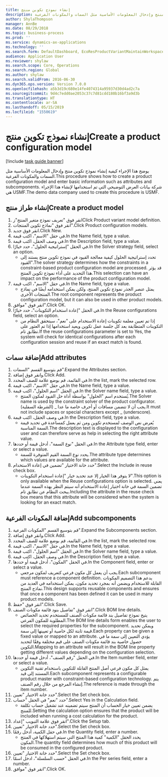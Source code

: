 ```yaml
---
title: إنشاء نموذج تكوين منتج
description: يوضح هذا الإجراء كيفية إنشاء نموذج تكوين منتج وإدخال المعلومات الأساسية مثل السمات والمكونات الفرعية.
author: ShylaThompson
manager: AnnBe
ms.date: 08/29/2018
ms.topic: business-process
ms.prod: ''
ms.service: dynamics-ax-applications
ms.technology: ''
ms.search.form: DefaultDashboard, EcoResProductVariantMaintainWorkspace, PCProductConfigurationModelListPage, PCCreateProductConfigurationModel, PCProductConfigurationModelDetails, PCBOMLineDetails
audience: Application User
ms.reviewer: shylaw
ms.search.scope: Core, Operations
ms.search.region: Global
ms.author: shylaw
ms.search.validFrom: 2016-06-30
ms.dyn365.ops.version: Version 7.0.0
ms.openlocfilehash: a5b3d19c680e14fe4074314a95937d30d4ad2c7a
ms.sourcegitcommit: 9d4c7edd0ae2053c37c7d81cdd180b16bf3a9d3b
ms.translationtype: HT
ms.contentlocale: ar-SA
ms.lasthandoff: 05/15/2019
ms.locfileid: "1550619"
---
```

# <a name="create-a-product-configuration-model"></a><span data-ttu-id="23c30-103">إنشاء نموذج تكوين منتج</span><span class="sxs-lookup"><span data-stu-id="23c30-103">Create a product configuration model</span></span>

[!include [task guide banner](../../includes/task-guide-banner.md)]

<span data-ttu-id="23c30-104">يوضح هذا الإجراء كيفية إنشاء نموذج تكوين منتج وإدخال المعلومات الأساسية مثل السمات والمكونات الفرعية.</span><span class="sxs-lookup"><span data-stu-id="23c30-104">This procedure shows how to create a product configuration model and enter basic information such as attributes and subcomponents.</span></span> <span data-ttu-id="23c30-105">شركة بيانات العرض التوضيحي التي تم استخدامها لإنشاء هذا الإجراء هي USMF.</span><span class="sxs-lookup"><span data-stu-id="23c30-105">The demo data company used to create this procedure is USMF.</span></span>


## <a name="create-a-product-model"></a><span data-ttu-id="23c30-106">إنشاء طراز منتج</span><span class="sxs-lookup"><span data-stu-id="23c30-106">Create a product model</span></span>
1. <span data-ttu-id="23c30-107">انقر فوق "تعريف نموذج متغير المنتج"ز</span><span class="sxs-lookup"><span data-stu-id="23c30-107">Click Product variant model definition.</span></span>
2. <span data-ttu-id="23c30-108">انقر فوق "نماذج تكوين المنتجات".</span><span class="sxs-lookup"><span data-stu-id="23c30-108">Click Product configuration models.</span></span>
3. <span data-ttu-id="23c30-109">انقر فوق جديد.</span><span class="sxs-lookup"><span data-stu-id="23c30-109">Click New.</span></span>
4. <span data-ttu-id="23c30-110">في حقل "الاسم"، اكتب قيمة.</span><span class="sxs-lookup"><span data-stu-id="23c30-110">In the Name field, type a value.</span></span>
5. <span data-ttu-id="23c30-111">في وصف الحقل، اكتب قيمة.</span><span class="sxs-lookup"><span data-stu-id="23c30-111">In the Description field, type a value.</span></span>
6. <span data-ttu-id="23c30-112">في الحقل "إستراتيجية الحلول"، حدد خيارًا.</span><span class="sxs-lookup"><span data-stu-id="23c30-112">In the Solver strategy field, select an option.</span></span>
    * <span data-ttu-id="23c30-113">تحدد إستراتيجية الحلول كيفية معالجة القيود في نموذج تكوين منتج يستند إلى القيود".</span><span class="sxs-lookup"><span data-stu-id="23c30-113">The solver strategy determines how the constraints in a constraint-based product configuration model are processed.</span></span> <span data-ttu-id="23c30-114">قد يؤثر هذا التحديد على أداء نموذج تكوين المنتج.</span><span class="sxs-lookup"><span data-stu-id="23c30-114">This selection can have an impact on the performance of the product configuration model.</span></span>  
7. <span data-ttu-id="23c30-115">في حقل "الاسم"، اكتب قيمة.</span><span class="sxs-lookup"><span data-stu-id="23c30-115">In the Name field, type a value.</span></span>
    * <span data-ttu-id="23c30-116">يمثل عنصر الجذر نموذج تكوين المنتج، ولكن يمكن استخدامه أيضًا في نماذج المنتجات الأخرى.</span><span class="sxs-lookup"><span data-stu-id="23c30-116">The root component represents the product configuration model, but it can also be used in other product models.</span></span>  
8. <span data-ttu-id="23c30-117">انقر فوق "موافق".</span><span class="sxs-lookup"><span data-stu-id="23c30-117">Click OK.</span></span>
9. <span data-ttu-id="23c30-118">في الحقل "إعادة استخدام التكوينات"، حدد خيارًا.</span><span class="sxs-lookup"><span data-stu-id="23c30-118">In the Reuse configurations field, select an option.</span></span>
    * <span data-ttu-id="23c30-119">إذا تم تعيين معلمة تكوينات إعادة الاستخدام على "نعم"، سيتحقق النظام من التكوينات المتطابقة بعد كل جلسة عمل تكوين ويعيد استخدامها إذا تم العثور على تطابق تام.</span><span class="sxs-lookup"><span data-stu-id="23c30-119">If the reuse configurations parameter is set to Yes, the system will check for identical configurations after each configuration session and reuse if an exact match is found.</span></span>  

## <a name="add-attributes"></a><span data-ttu-id="23c30-120">إضافة سمات</span><span class="sxs-lookup"><span data-stu-id="23c30-120">Add attributes</span></span>
1. <span data-ttu-id="23c30-121">قم بتوسيع القسم "السمات".</span><span class="sxs-lookup"><span data-stu-id="23c30-121">Expand the Attributes section.</span></span>
2. <span data-ttu-id="23c30-122">وانقر فوق إضافة.</span><span class="sxs-lookup"><span data-stu-id="23c30-122">Click Add.</span></span>
3. <span data-ttu-id="23c30-123">في القائمة، قم بوضع علامة للصف المحدد.</span><span class="sxs-lookup"><span data-stu-id="23c30-123">In the list, mark the selected row.</span></span>
4. <span data-ttu-id="23c30-124">في حقل "الاسم"، اكتب قيمة.</span><span class="sxs-lookup"><span data-stu-id="23c30-124">In the Name field, type a value.</span></span>
5. <span data-ttu-id="23c30-125">في الحقل "اسم الحلول"، اكتب قيمة.</span><span class="sxs-lookup"><span data-stu-id="23c30-125">In the Solver name field, type a value.</span></span>
    * <span data-ttu-id="23c30-126">يُستخدم اسم "الحلول" بواسطة أداة حل القيود لمكون المنتج.</span><span class="sxs-lookup"><span data-stu-id="23c30-126">The Solver name is used by the constraint solver of the product configurator.</span></span> <span data-ttu-id="23c30-127">يجب أن لا تتضمن مسافات أو أحرف خاصة ما عدا _ (الشرطة السفلية).</span><span class="sxs-lookup"><span data-stu-id="23c30-127">It must not include spaces or special characters except _ (underscore).</span></span>  
6. <span data-ttu-id="23c30-128">في وصف الحقل، اكتب قيمة.</span><span class="sxs-lookup"><span data-stu-id="23c30-128">In the Description field, type a value.</span></span>
    * <span data-ttu-id="23c30-129">يُعرض نص الوصف لمستخدم تكوين ومن ثم يعمل كمساعدة في تحديد قيمة السمة المناسبة.</span><span class="sxs-lookup"><span data-stu-id="23c30-129">The description text is displayed to the configuration user and can therefore serve as help in selecting the right attribute value.</span></span>  
7. <span data-ttu-id="23c30-130">في الحقل "نوع السمة"، أدخل قيمة أو حددها.</span><span class="sxs-lookup"><span data-stu-id="23c30-130">In the Attribute type field, enter or select a value.</span></span>
    * <span data-ttu-id="23c30-131">يحدد نوع السمة القيم المتوفرة للسمة.</span><span class="sxs-lookup"><span data-stu-id="23c30-131">The attribute type determines which values are available for the attribute.</span></span>  
8. <span data-ttu-id="23c30-132">حدد خانة الاختيار "تضمين في إعادة الاستخدام".</span><span class="sxs-lookup"><span data-stu-id="23c30-132">Select the Include in reuse check box.</span></span>
    * <span data-ttu-id="23c30-133">لا يتوفر هذا الخيار إلا عند تحديد خيار "إعادة استخدام التكوينات".</span><span class="sxs-lookup"><span data-stu-id="23c30-133">This option is only available when the Reuse configurations option is selected.</span></span> <span data-ttu-id="23c30-134">يعني تضمين السمة في خانة اختيار إعادة الاستخدام أنه سيتم النظر بهذه السمة عندما يبحث النظام عن تطابق تام.</span><span class="sxs-lookup"><span data-stu-id="23c30-134">Including the attribute in the reuse check box means that this attribute will be considered when the system is looking for an exact match.</span></span>  

## <a name="add-subcomponents"></a><span data-ttu-id="23c30-135">إضافة المكونات الفرعية</span><span class="sxs-lookup"><span data-stu-id="23c30-135">Add subcomponents</span></span>
1. <span data-ttu-id="23c30-136">قم بتوسيع القسم "المكونات الفرعية".</span><span class="sxs-lookup"><span data-stu-id="23c30-136">Expand the Subcomponents section.</span></span>
2. <span data-ttu-id="23c30-137">وانقر فوق إضافة.</span><span class="sxs-lookup"><span data-stu-id="23c30-137">Click Add.</span></span>
3. <span data-ttu-id="23c30-138">في القائمة، قم بوضع علامة للصف المحدد.</span><span class="sxs-lookup"><span data-stu-id="23c30-138">In the list, mark the selected row.</span></span>
4. <span data-ttu-id="23c30-139">في حقل "الاسم"، اكتب قيمة.</span><span class="sxs-lookup"><span data-stu-id="23c30-139">In the Name field, type a value.</span></span>
5. <span data-ttu-id="23c30-140">في الحقل "اسم الحلول"، اكتب قيمة.</span><span class="sxs-lookup"><span data-stu-id="23c30-140">In the Solver name field, type a value.</span></span>
6. <span data-ttu-id="23c30-141">في وصف الحقل، اكتب قيمة.</span><span class="sxs-lookup"><span data-stu-id="23c30-141">In the Description field, type a value.</span></span>
7. <span data-ttu-id="23c30-142">في الحقل "المكون"، أدخل قيمة أو حددها.</span><span class="sxs-lookup"><span data-stu-id="23c30-142">In the Component field, enter or select a value.</span></span>
    * <span data-ttu-id="23c30-143">يجب أن يعمل كل مكون فرعي كتعريف لمكون مرجعي.</span><span class="sxs-lookup"><span data-stu-id="23c30-143">Each subcomponent must reference a component definition.</span></span> <span data-ttu-id="23c30-144">يدعم هذا التصميم المكونات القابلة للاستخدام ويضمن أنه بمجرد تحديد مكون، يمكن استخدامه في العديد من نماذج المنتج.</span><span class="sxs-lookup"><span data-stu-id="23c30-144">This design supports reusable components and ensures that once a component has been defined it can be used in many product models.</span></span>  
8. <span data-ttu-id="23c30-145">انقر فوق "حفظ".</span><span class="sxs-lookup"><span data-stu-id="23c30-145">Click Save.</span></span>
9. <span data-ttu-id="23c30-146">انقر فوق "تفاصيل بنود قائمة مكونات الصنف".</span><span class="sxs-lookup"><span data-stu-id="23c30-146">Click BOM line details.</span></span>
    * <span data-ttu-id="23c30-147">يتيح نموذج تفاصيل بند قائمة مكونات الصنف‬ للمستخدم تحديد الخصائص المطلوبة للمكون الفرعي.</span><span class="sxs-lookup"><span data-stu-id="23c30-147">The BOM line details form enables the user to select the required properties for the subcomponent.</span></span> <span data-ttu-id="23c30-148">ويمكن تحديد قيمة ثابتة لكل خاصية أو تعيينها إلى سمة.</span><span class="sxs-lookup"><span data-stu-id="23c30-148">Each property can be given a fixed value or mapped to an attribute.</span></span> <span data-ttu-id="23c30-149">يؤدي التعيين إلى سمة ما في حصول خاصية بند قائمة مكونات الصنف على قيم مختلفة وفقًا لتحديد التكوين.</span><span class="sxs-lookup"><span data-stu-id="23c30-149">Mapping to an attribute will result in the BOM line property getting different values depending on the configuration selection.</span></span>  
10. <span data-ttu-id="23c30-150">في الحقل "رقم الصنف"، أدخل قيمة أو حددها.</span><span class="sxs-lookup"><span data-stu-id="23c30-150">In the Item number field, enter or select a value.</span></span>
    * <span data-ttu-id="23c30-151">يمثل كل مكون فرعي أصل المنتج القابلة للتكوين باستخدام تقنية التكوين المستند إلى قيد.</span><span class="sxs-lookup"><span data-stu-id="23c30-151">Each subcomponent represents a configurable product master with constraint-based configuration technology.</span></span> <span data-ttu-id="23c30-152">يتم إنشاء المرجع من خلال رقم الصنف.</span><span class="sxs-lookup"><span data-stu-id="23c30-152">The reference is made through the item number.</span></span>  
11. <span data-ttu-id="23c30-153">حدد خانة الاختيار "تعيين".</span><span class="sxs-lookup"><span data-stu-id="23c30-153">Select the Set check box.</span></span>
12. <span data-ttu-id="23c30-154">حدد "نعم" في الحقل "حساب".</span><span class="sxs-lookup"><span data-stu-id="23c30-154">Select Yes in the Calculation field.</span></span>
    * <span data-ttu-id="23c30-155">يضمن تعيين خيار الحساب أن المنتج سيتم تضمينه عند تشغيل حساب تكلفة للمنتج.</span><span class="sxs-lookup"><span data-stu-id="23c30-155">Setting the calculation option ensures that the product will be included when running a cost calculation for the product.</span></span>  
13. <span data-ttu-id="23c30-156">انقر فوق علامة التبويب "إعداد".</span><span class="sxs-lookup"><span data-stu-id="23c30-156">Click the Setup tab.</span></span>
14. <span data-ttu-id="23c30-157">حدد خانة الاختيار "تعيين".</span><span class="sxs-lookup"><span data-stu-id="23c30-157">Select the Set check box.</span></span>
15. <span data-ttu-id="23c30-158">في حقل الكمية، أدخل رقمًا.</span><span class="sxs-lookup"><span data-stu-id="23c30-158">In the Quantity field, enter a number.</span></span>
    * <span data-ttu-id="23c30-159">يحدد الحقل "الكمية" كمية هذا المنتج التي سيتم استهلاكها في المنتج المكون.</span><span class="sxs-lookup"><span data-stu-id="23c30-159">The quantity field determines how much of this product will be consumed in the configured product.</span></span>  
16. <span data-ttu-id="23c30-160">حدد خانة الاختيار "تعيين".</span><span class="sxs-lookup"><span data-stu-id="23c30-160">Select the Set check box.</span></span>
17. <span data-ttu-id="23c30-161">في الحقل "حسب السلسلة"، ادخل اسمًا.</span><span class="sxs-lookup"><span data-stu-id="23c30-161">In the Per series field, enter a number.</span></span>
18. <span data-ttu-id="23c30-162">انقر فوق "موافق".</span><span class="sxs-lookup"><span data-stu-id="23c30-162">Click OK.</span></span>

